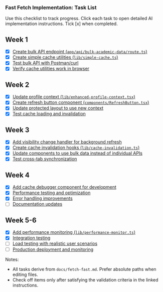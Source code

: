 ### Fast Fetch Implementation: Task List

Use this checklist to track progress. Click each task to open detailed AI implementation instructions. Tick [x] when completed.

## Week 1
- [x] [Create bulk API endpoint (`app/api/bulk-academic-data/route.ts`)](./01_create_bulk_api.md)
- [x] [Create simple cache utilities (`lib/simple-cache.ts`)](./02_create_simple_cache_utilities.md)
- [x] [Test bulk API with Postman/curl](./03_test_bulk_api.md)
- [x] [Verify cache utilities work in browser](./04_verify_cache_utils_in_browser.md)

## Week 2
- [x] [Update profile context (`lib/enhanced-profile-context.tsx`)](./05_update_profile_context.md)
- [x] [Create refresh button component (`components/RefreshButton.tsx`)](./06_create_refresh_button_component.md)
- [x] [Update protected layout to use new context](./07_update_protected_layout.md)
- [x] [Test cache loading and invalidation](./08_test_cache_loading_invalidation.md)

## Week 3
- [x] [Add visibility change handler for background refresh](./09_add_visibility_change_handler.md)
- [x] [Create cache invalidation hooks (`lib/cache-invalidation.ts`)](./10_create_cache_invalidation_hooks.md)
- [x] [Update components to use bulk data instead of individual APIs](./11_update_components_use_bulk_data.md)
- [x] [Test cross-tab synchronization](./12_test_cross_tab_sync.md)

## Week 4
- [x] [Add cache debugger component for development](./13_add_cache_debugger_component.md)
- [x] [Performance testing and optimization](./14_performance_testing_optimization.md)
- [x] [Error handling improvements](./15_error_handling_improvements.md)
- [ ] [Documentation updates](./16_documentation_updates.md)

## Week 5-6
- [x] [Add performance monitoring (`lib/performance-monitor.ts`)](./17_add_performance_monitoring.md)
- [x] [Integration testing](./18_integration_testing.md)
- [ ] [Load testing with realistic user scenarios](./19_load_testing.md)
- [ ] [Production deployment and monitoring](./20_production_deployment_monitoring.md)

Notes:
- All tasks derive from `docs/fetch-fast.md`. Prefer absolute paths when editing files.
- Check off items only after satisfying the validation criteria in the linked instructions.
